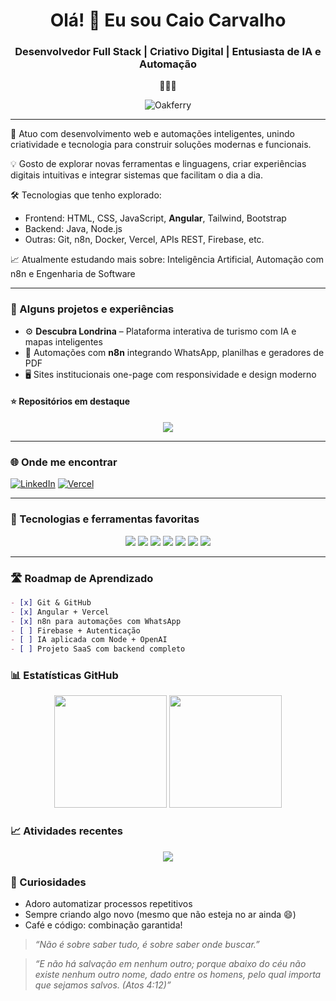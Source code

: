 <!-- Perfil README para Oakferry -->

<h1 align="center">Olá! 👋 Eu sou Caio Carvalho</h1>
<h3 align="center">Desenvolvedor Full Stack | Criativo Digital | Entusiasta de IA e Automação</h3>

<p align="center">👨🏻‍💻</p>

<p align="center">
  <img src="https://komarev.com/ghpvc/?username=Oakferry&label=Visualizações&color=0e75b6&style=flat" alt="Oakferry" />
</p>

---

🎯 Atuo com desenvolvimento web e automações inteligentes, unindo criatividade e tecnologia para construir soluções modernas e funcionais.

💡 Gosto de explorar novas ferramentas e linguagens, criar experiências digitais intuitivas e integrar sistemas que facilitam o dia a dia.

🛠️ Tecnologias que tenho explorado:
- Frontend: HTML, CSS, JavaScript, **Angular**, Tailwind, Bootstrap
- Backend: Java, Node.js
- Outras: Git, n8n, Docker, Vercel, APIs REST, Firebase, etc.

📈 Atualmente estudando mais sobre: Inteligência Artificial, Automação com n8n e Engenharia de Software

---

### 🚀 Alguns projetos e experiências
- ⚙️ **Descubra Londrina** – Plataforma interativa de turismo com IA e mapas inteligentes
- 🧠 Automações com **n8n** integrando WhatsApp, planilhas e geradores de PDF
- 🖥️ Sites institucionais one-page com responsividade e design moderno

#### ⭐ Repositórios em destaque
<div align="center">
  <a href="https://github.com/Oakferry/Flex-Major-Site.git">
    <img src="https://github-readme-stats.vercel.app/api/pin/?username=Oakferry&repo=descubra-londrina&theme=radical" />
  </a>
</div>

---

### 🌐 Onde me encontrar
[![LinkedIn](https://img.shields.io/badge/-LinkedIn-0A66C2?style=flat-square&logo=linkedin&logoColor=white)](https://linkedin.com/in/caio-farinha-904aab25b)
[![Vercel](https://img.shields.io/badge/-Vercel-000000?style=flat-square&logo=vercel&logoColor=white)](https://vercel.com/oakferry)

---

### 🚀 Tecnologias e ferramentas favoritas
<div align="center">
  <img src="https://img.shields.io/badge/-Angular-DD0031?style=for-the-badge&logo=angular&logoColor=white"/>
  <img src="https://img.shields.io/badge/-Java-007396?style=for-the-badge&logo=java&logoColor=white"/>
  <img src="https://img.shields.io/badge/-Node.js-339933?style=for-the-badge&logo=nodedotjs&logoColor=white"/>
  <img src="https://img.shields.io/badge/-n8n-EF5B25?style=for-the-badge&logo=n8n&logoColor=white"/>
  <img src="https://img.shields.io/badge/-Docker-2496ED?style=for-the-badge&logo=docker&logoColor=white"/>
  <img src="https://img.shields.io/badge/-Git-F05032?style=for-the-badge&logo=git&logoColor=white"/>
  <img src="https://img.shields.io/badge/-Tailwind-06B6D4?style=for-the-badge&logo=tailwindcss&logoColor=white"/>
</div>

---

### 🛣️ Roadmap de Aprendizado

```markdown
- [x] Git & GitHub
- [x] Angular + Vercel
- [x] n8n para automações com WhatsApp
- [ ] Firebase + Autenticação
- [ ] IA aplicada com Node + OpenAI
- [ ] Projeto SaaS com backend completo
```

### 📊 Estatísticas GitHub
<div align="center">
  <img height="180em" src="https://github-readme-stats.vercel.app/api?username=Oakferry&show_icons=true&theme=radical"/>
  <img height="180em" src="https://github-readme-stats.vercel.app/api/top-langs/?username=Oakferry&layout=compact&theme=radical"/>
</div>

### 📈 Atividades recentes
<div align="center">
  <img src="https://github-readme-activity-graph.vercel.app/graph?username=Oakferry&theme=radical&hide_border=true"/>
</div>

### 🤖 Curiosidades
- Adoro automatizar processos repetitivos
- Sempre criando algo novo (mesmo que não esteja no ar ainda 😄)
- Café e código: combinação garantida!

> _“Não é sobre saber tudo, é sobre saber onde buscar.”_

> _“E não há salvação em nenhum outro; porque abaixo do céu não existe nenhum outro nome, dado entre os homens, pelo qual importa que sejamos salvos. (Atos 4:12)”_
